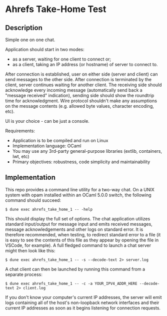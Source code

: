 # Ahrefs Take-Home Test

## Description 

Simple one on one chat.


Application should start in two modes:

- as a server, waiting for one client to connect or;
- as a client, taking an IP address (or hostname) of server to connect to.

After connection is established, user on either side (server and client) can send messages to the other side. After connection is terminated by the client, server continues waiting for another client. The receiving side should acknowledge every incoming message (automatically send back a "message received" indication), sending side should show the roundtrip time for acknowledgment. Wire protocol shouldn't make any assumptions on the message contents (e.g. allowed byte values, character encoding, etc).
 

UI is your choice - can be just a console.
 

Requirements:

- Application is to be compiled and run on Linux
- Implementation language: OCaml
- You may use any 3rd-party general-purpose libraries (extlib, containers, lwt, etc)
- Primary objectives: robustness, code simplicity and maintainability

## Implementation

This repo provides a command line utility for a two-way chat.  On a UNIX system with opam installed within an OCaml 5.0.0 switch, the following command should succeed: 

```
$ dune exec ahrefs_take_home_1 -- -help 
```

This should display the full set of options.  The chat application utilizes standard input/output for message input and emits received messages, message acknowledgements and other logs on standard error.  It is therefore recommended, when testing, to redirect standard error to a file (it is easy to see the contents of this file as they appear by opening the file in VSCode, for example).  A full fledged command to launch a chat server might then look like this:

```
$ dune exec ahrefs_take_home_1 -- -s --decode-text 2> server.log
```

A chat client can then be launched by running this command from a separate process:

```
$ dune exec ahrefs_take_home_1 -- -c -a YOUR_IPV4_ADDR_HERE --decode-text 2> client.log
```

If you don't know your computer's current IP addresses, the server will emit logs containing all of the host's non-loopback network interfaces and their current IP addresses as soon as it begins listening for connection requests.